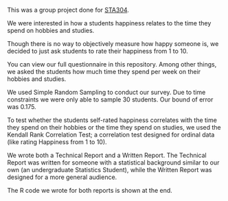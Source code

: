 This was a group project done for [STA304](https://utm.calendar.utoronto.ca/course/sta304h5).

We were interested in how a students happiness relates to the time they spend on hobbies and studies.

Though there is no way to objectively measure how happy someone is, we decided to just ask students to rate their happiness from 1 to 10.

You can view our full questionnaire in this repository. Among other things, we asked the students how much time they spend per week on their hobbies and studies.

We used Simple Random Sampling to conduct our survey. Due to time constraints we were only able to sample 30 students. Our bound of error was 0.175.

To test whether the students self-rated happiness correlates with the time they spend on their hobbies or the time they spend on studies, we used the Kendall Rank Correlation Test; a correlation test designed for ordinal data (like rating Happiness from 1 to 10).

We wrote both a Technical Report and a Written Report. The Technical Report was written for someone with a statistical background similar to our own (an undergraduate Statistics Student), while the Written Report was designed for a more general audience.

The R code we wrote for both reports is shown at the end.

